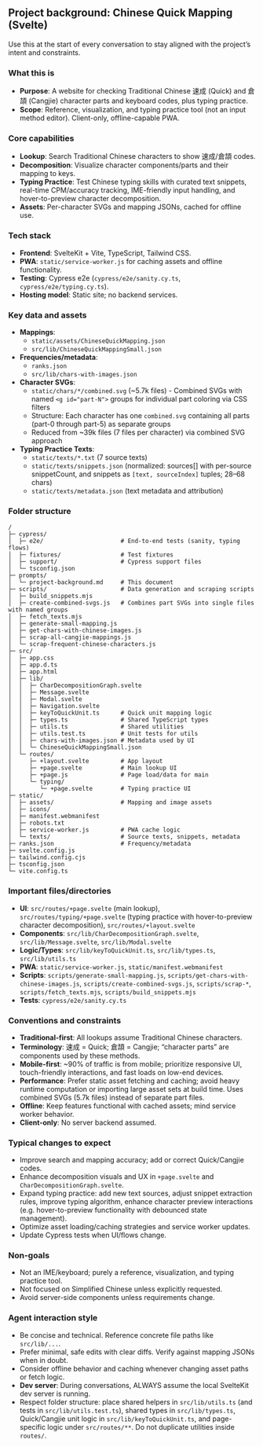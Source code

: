 ## Project background: Chinese Quick Mapping (Svelte)

Use this at the start of every conversation to stay aligned with the project’s intent and constraints.

### What this is

- **Purpose**: A website for checking Traditional Chinese 速成 (Quick) and 倉頡 (Cangjie) character parts and keyboard codes, plus typing practice.
- **Scope**: Reference, visualization, and typing practice tool (not an input method editor). Client-only, offline-capable PWA.

### Core capabilities

- **Lookup**: Search Traditional Chinese characters to show 速成/倉頡 codes.
- **Decomposition**: Visualize character components/parts and their mapping to keys.
- **Typing Practice**: Test Chinese typing skills with curated text snippets, real-time CPM/accuracy tracking, IME-friendly input handling, and hover-to-preview character decomposition.
- **Assets**: Per-character SVGs and mapping JSONs, cached for offline use.

### Tech stack

- **Frontend**: SvelteKit + Vite, TypeScript, Tailwind CSS.
- **PWA**: `static/service-worker.js` for caching assets and offline functionality.
- **Testing**: Cypress e2e (`cypress/e2e/sanity.cy.ts`, `cypress/e2e/typing.cy.ts`).
- **Hosting model**: Static site; no backend services.

### Key data and assets

- **Mappings**:
  - `static/assets/ChineseQuickMapping.json`
  - `src/lib/ChineseQuickMappingSmall.json`
- **Frequencies/metadata**:
  - `ranks.json`
  - `src/lib/chars-with-images.json`
- **Character SVGs**:
  - `static/chars/*/combined.svg` (~5.7k files) - Combined SVGs with named `<g id="part-N">` groups for individual part coloring via CSS filters
  - Structure: Each character has one `combined.svg` containing all parts (part-0 through part-5) as separate groups
  - Reduced from ~39k files (7 files per character) via combined SVG approach
- **Typing Practice Texts**:
  - `static/texts/*.txt` (7 source texts)
  - `static/texts/snippets.json` (normalized: sources[] with per-source snippetCount, and snippets as `[text, sourceIndex]` tuples; 28–68 chars)
  - `static/texts/metadata.json` (text metadata and attribution)

### Folder structure

```
/
├─ cypress/
│  ├─ e2e/                      # End-to-end tests (sanity, typing flows)
│  ├─ fixtures/                 # Test fixtures
│  ├─ support/                  # Cypress support files
│  └─ tsconfig.json
├─ prompts/
│  └─ project-background.md     # This document
├─ scripts/                     # Data generation and scraping scripts
│  ├─ build_snippets.mjs
│  ├─ create-combined-svgs.js   # Combines part SVGs into single files with named groups
│  ├─ fetch_texts.mjs
│  ├─ generate-small-mapping.js
│  ├─ get-chars-with-chinese-images.js
│  ├─ scrap-all-cangjie-mappings.js
│  └─ scrap-frequent-chinese-characters.js
├─ src/
│  ├─ app.css
│  ├─ app.d.ts
│  ├─ app.html
│  ├─ lib/
│  │  ├─ CharDecompositionGraph.svelte
│  │  ├─ Message.svelte
│  │  ├─ Modal.svelte
│  │  ├─ Navigation.svelte
│  │  ├─ keyToQuickUnit.ts      # Quick unit mapping logic
│  │  ├─ types.ts               # Shared TypeScript types
│  │  ├─ utils.ts               # Shared utilities
│  │  ├─ utils.test.ts          # Unit tests for utils
│  │  ├─ chars-with-images.json # Metadata used by UI
│  │  └─ ChineseQuickMappingSmall.json
│  └─ routes/
│     ├─ +layout.svelte         # App layout
│     ├─ +page.svelte           # Main lookup UI
│     ├─ +page.js               # Page load/data for main
│     └─ typing/
│        └─ +page.svelte        # Typing practice UI
├─ static/
│  ├─ assets/                   # Mapping and image assets
│  ├─ icons/
│  ├─ manifest.webmanifest
│  ├─ robots.txt
│  ├─ service-worker.js         # PWA cache logic
│  └─ texts/                    # Source texts, snippets, metadata
├─ ranks.json                   # Frequency/metadata
├─ svelte.config.js
├─ tailwind.config.cjs
├─ tsconfig.json
└─ vite.config.ts
```

### Important files/directories

- **UI**: `src/routes/+page.svelte` (main lookup), `src/routes/typing/+page.svelte` (typing practice with hover-to-preview character decomposition), `src/routes/+layout.svelte`
- **Components**: `src/lib/CharDecompositionGraph.svelte`, `src/lib/Message.svelte`, `src/lib/Modal.svelte`
- **Logic/Types**: `src/lib/keyToQuickUnit.ts`, `src/lib/types.ts`, `src/lib/utils.ts`
- **PWA**: `static/service-worker.js`, `static/manifest.webmanifest`
- **Scripts**: `scripts/generate-small-mapping.js`, `scripts/get-chars-with-chinese-images.js`, `scripts/create-combined-svgs.js`, `scripts/scrap-*`, `scripts/fetch_texts.mjs`, `scripts/build_snippets.mjs`
- **Tests**: `cypress/e2e/sanity.cy.ts`

### Conventions and constraints

- **Traditional-first**: All lookups assume Traditional Chinese characters.
- **Terminology**: 速成 = Quick; 倉頡 = Cangjie; “character parts” are components used by these methods.
- **Mobile-first**: ~90% of traffic is from mobile; prioritize responsive UI, touch-friendly interactions, and fast loads on low-end devices.
- **Performance**: Prefer static asset fetching and caching; avoid heavy runtime computation or importing large asset sets at build time. Uses combined SVGs (5.7k files) instead of separate part files.
- **Offline**: Keep features functional with cached assets; mind service worker behavior.
- **Client-only**: No server backend assumed.

### Typical changes to expect

- Improve search and mapping accuracy; add or correct Quick/Cangjie codes.
- Enhance decomposition visuals and UX in `+page.svelte` and `CharDecompositionGraph.svelte`.
- Expand typing practice: add new text sources, adjust snippet extraction rules, improve typing algorithm, enhance character preview interactions (e.g. hover-to-preview functionality with debounced state management).
- Optimize asset loading/caching strategies and service worker updates.
- Update Cypress tests when UI/flows change.

### Non-goals

- Not an IME/keyboard; purely a reference, visualization, and typing practice tool.
- Not focused on Simplified Chinese unless explicitly requested.
- Avoid server-side components unless requirements change.

### Agent interaction style

- Be concise and technical. Reference concrete file paths like `src/lib/...`.
- Prefer minimal, safe edits with clear diffs. Verify against mapping JSONs when in doubt.
- Consider offline behavior and caching whenever changing asset paths or fetch logic.
- **Dev server**: During conversations, ALWAYS assume the local SvelteKit dev server is running.
- Respect folder structure: place shared helpers in `src/lib/utils.ts` (and tests in `src/lib/utils.test.ts`), shared types in `src/lib/types.ts`, Quick/Cangjie unit logic in `src/lib/keyToQuickUnit.ts`, and page-specific logic under `src/routes/**`. Do not duplicate utilities inside `routes/`.
